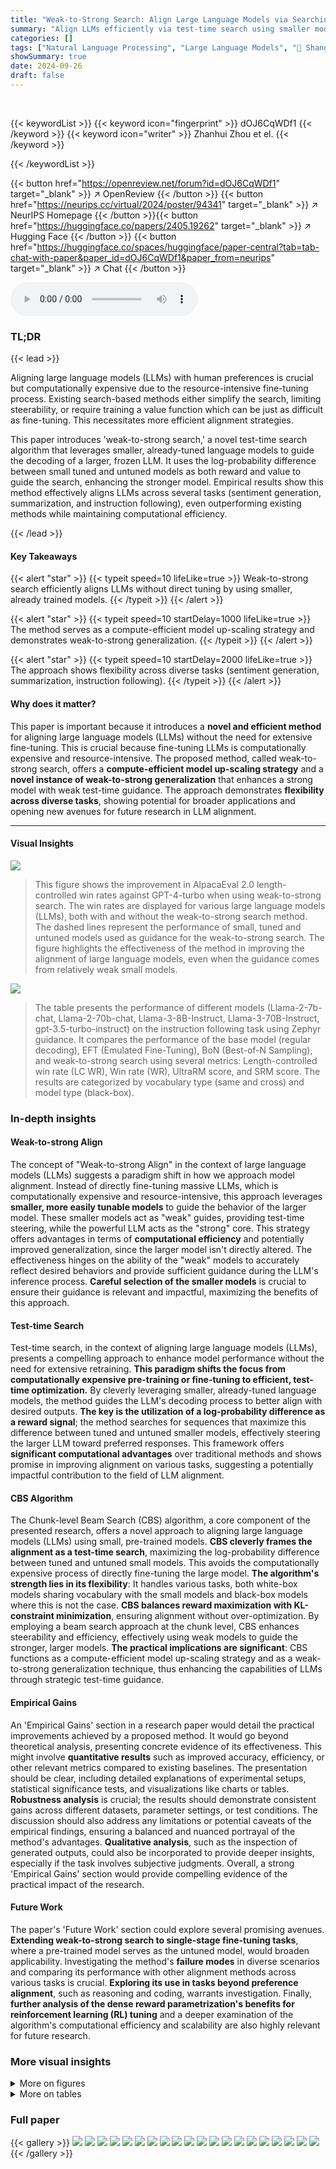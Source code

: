 ```yaml
---
title: "Weak-to-Strong Search: Align Large Language Models via Searching over Small Language Models"
summary: "Align LLMs efficiently via test-time search using smaller models!"
categories: []
tags: ["Natural Language Processing", "Large Language Models", "🏢 Shanghai Artificial Intelligence Laboratory",]
showSummary: true
date: 2024-09-26
draft: false
---
```


<br>

{{< keywordList >}}
{{< keyword icon="fingerprint" >}} dOJ6CqWDf1 {{< /keyword >}}
{{< keyword icon="writer" >}} Zhanhui Zhou et el. {{< /keyword >}}
 
{{< /keywordList >}}

{{< button href="https://openreview.net/forum?id=dOJ6CqWDf1" target="_blank" >}}
↗ OpenReview
{{< /button >}}
{{< button href="https://neurips.cc/virtual/2024/poster/94341" target="_blank" >}}
↗ NeurIPS Homepage
{{< /button >}}{{< button href="https://huggingface.co/papers/2405.19262" target="_blank" >}}
↗ Hugging Face
{{< /button >}}
{{< button href="https://huggingface.co/spaces/huggingface/paper-central?tab=tab-chat-with-paper&paper_id=dOJ6CqWDf1&paper_from=neurips" target="_blank" >}}
↗ Chat
{{< /button >}}



<audio controls>
    <source src="https://ai-paper-reviewer.com/dOJ6CqWDf1/podcast.wav" type="audio/wav">
    Your browser does not support the audio element.
</audio>


### TL;DR


{{< lead >}}

Aligning large language models (LLMs) with human preferences is crucial but computationally expensive due to the resource-intensive fine-tuning process. Existing search-based methods either simplify the search, limiting steerability, or require training a value function which can be just as difficult as fine-tuning. This necessitates more efficient alignment strategies.

This paper introduces 'weak-to-strong search,' a novel test-time search algorithm that leverages smaller, already-tuned language models to guide the decoding of a larger, frozen LLM.  It uses the log-probability difference between small tuned and untuned models as both reward and value to guide the search, enhancing the stronger model. Empirical results show this method effectively aligns LLMs across several tasks (sentiment generation, summarization, and instruction following), even outperforming existing methods while maintaining computational efficiency.

{{< /lead >}}


#### Key Takeaways

{{< alert "star" >}}
{{< typeit speed=10 lifeLike=true >}} Weak-to-strong search efficiently aligns LLMs without direct tuning by using smaller, already trained models. {{< /typeit >}}
{{< /alert >}}

{{< alert "star" >}}
{{< typeit speed=10 startDelay=1000 lifeLike=true >}} The method serves as a compute-efficient model up-scaling strategy and demonstrates weak-to-strong generalization. {{< /typeit >}}
{{< /alert >}}

{{< alert "star" >}}
{{< typeit speed=10 startDelay=2000 lifeLike=true >}} The approach shows flexibility across diverse tasks (sentiment generation, summarization, instruction following). {{< /typeit >}}
{{< /alert >}}

#### Why does it matter?
This paper is important because it introduces a **novel and efficient method** for aligning large language models (LLMs) without the need for extensive fine-tuning. This is crucial because fine-tuning LLMs is computationally expensive and resource-intensive. The proposed method, called weak-to-strong search, offers a **compute-efficient model up-scaling strategy** and a **novel instance of weak-to-strong generalization** that enhances a strong model with weak test-time guidance.  The approach demonstrates **flexibility across diverse tasks**, showing potential for broader applications and opening new avenues for future research in LLM alignment.

------
#### Visual Insights



![](https://ai-paper-reviewer.com/dOJ6CqWDf1/figures_1_1.jpg)

> This figure shows the improvement in AlpacaEval 2.0 length-controlled win rates against GPT-4-turbo when using weak-to-strong search.  The win rates are displayed for various large language models (LLMs), both with and without the weak-to-strong search method. The dashed lines represent the performance of small, tuned and untuned models used as guidance for the weak-to-strong search. The figure highlights the effectiveness of the method in improving the alignment of large language models, even when the guidance comes from relatively weak small models.





![](https://ai-paper-reviewer.com/dOJ6CqWDf1/tables_15_1.jpg)

> The table presents the performance of different models (Llama-2-7b-chat, Llama-2-70b-chat, Llama-3-8B-Instruct, Llama-3-70B-Instruct, gpt-3.5-turbo-instruct) on the instruction following task using Zephyr guidance.  It compares the performance of the base model (regular decoding), EFT (Emulated Fine-Tuning), BoN (Best-of-N Sampling), and weak-to-strong search using several metrics: Length-controlled win rate (LC WR), Win rate (WR), UltraRM score, and SRM score.  The results are categorized by vocabulary type (same and cross) and model type (black-box).





### In-depth insights


#### Weak-to-strong Align
The concept of "Weak-to-strong Align" in the context of large language models (LLMs) suggests a paradigm shift in how we approach model alignment.  Instead of directly fine-tuning massive LLMs, which is computationally expensive and resource-intensive, this approach leverages **smaller, more easily tunable models** to guide the behavior of the larger model.  These smaller models act as "weak" guides, providing test-time steering, while the powerful LLM acts as the "strong" core.  This strategy offers advantages in terms of **computational efficiency** and potentially improved generalization, since the larger model isn't directly altered.  The effectiveness hinges on the ability of the "weak" models to accurately reflect desired behaviors and provide sufficient guidance during the LLM's inference process.  **Careful selection of the smaller models** is crucial to ensure their guidance is relevant and impactful, maximizing the benefits of this approach.

#### Test-time Search
Test-time search, in the context of aligning large language models (LLMs), presents a compelling approach to enhance model performance without the need for extensive retraining.  **This paradigm shifts the focus from computationally expensive pre-training or fine-tuning to efficient, test-time optimization.**  By cleverly leveraging smaller, already-tuned language models, the method guides the LLM's decoding process to better align with desired outputs.  **The key is the utilization of a log-probability difference as a reward signal**; the method searches for sequences that maximize this difference between tuned and untuned smaller models, effectively steering the larger LLM toward preferred responses.  This framework offers **significant computational advantages** over traditional methods and shows promise in improving alignment on various tasks, suggesting a potentially impactful contribution to the field of LLM alignment.

#### CBS Algorithm
The Chunk-level Beam Search (CBS) algorithm, a core component of the presented research, offers a novel approach to aligning large language models (LLMs) using small, pre-trained models.  **CBS cleverly frames the alignment as a test-time search**, maximizing the log-probability difference between tuned and untuned small models.  This avoids the computationally expensive process of directly fine-tuning the large model. **The algorithm's strength lies in its flexibility**: It handles various tasks, both white-box models sharing vocabulary with the small models and black-box models where this is not the case.  **CBS balances reward maximization with KL-constraint minimization**, ensuring alignment without over-optimization. By employing a beam search approach at the chunk level, CBS enhances steerability and efficiency, effectively using weak models to guide the stronger, larger models. **The practical implications are significant**: CBS functions as a compute-efficient model up-scaling strategy and as a weak-to-strong generalization technique, thus enhancing the capabilities of LLMs through strategic test-time guidance.

#### Empirical Gains
An 'Empirical Gains' section in a research paper would detail the practical improvements achieved by a proposed method.  It would go beyond theoretical analysis, presenting concrete evidence of its effectiveness.  This might involve **quantitative results** such as improved accuracy, efficiency, or other relevant metrics compared to existing baselines. The presentation should be clear, including detailed explanations of experimental setups, statistical significance tests, and visualizations like charts or tables.  **Robustness analysis** is crucial; the results should demonstrate consistent gains across different datasets, parameter settings, or test conditions. The discussion should also address any limitations or potential caveats of the empirical findings, ensuring a balanced and nuanced portrayal of the method's advantages.  **Qualitative analysis**, such as the inspection of generated outputs, could also be incorporated to provide deeper insights, especially if the task involves subjective judgments.  Overall, a strong 'Empirical Gains' section would provide compelling evidence of the practical impact of the research.

#### Future Work
The paper's 'Future Work' section could explore several promising avenues. **Extending weak-to-strong search to single-stage fine-tuning tasks**, where a pre-trained model serves as the untuned model, would broaden applicability.  Investigating the method's **failure modes** in diverse scenarios and comparing its performance with other alignment methods across various tasks is crucial.  **Exploring its use in tasks beyond preference alignment**, such as reasoning and coding, warrants investigation.  Finally, **further analysis of the dense reward parametrization's benefits for reinforcement learning (RL) tuning** and a deeper examination of the algorithm's computational efficiency and scalability are also highly relevant for future research.


### More visual insights

<details>
<summary>More on figures
</summary>


![](https://ai-paper-reviewer.com/dOJ6CqWDf1/figures_4_1.jpg)

> This figure illustrates the Chunk-Level Beam Search (CBS) algorithm.  It shows how the algorithm maintains a hypothesis set of partial sequences (H). For each hypothesis, it samples successor chunks (YL) from the base language model.  The top-W best successors, based on a scoring function using the log probability difference between a tuned and untuned small language model, are selected to expand. This process continues until a complete response is generated.


![](https://ai-paper-reviewer.com/dOJ6CqWDf1/figures_6_1.jpg)

> This figure compares the performance of different methods for aligning large language models using small tuned and untuned gpt2 models as guidance on two tasks: controlled-sentiment generation and summarization.  The gold reward, a metric reflecting alignment with human preferences, is plotted for each method on several large models (gpt2-large, gpt2-xl, Llama2-7B, Llama3-8B).  The results demonstrate the effectiveness of weak-to-strong search in improving alignment, particularly compared to baselines like BoN and EFT. 


![](https://ai-paper-reviewer.com/dOJ6CqWDf1/figures_7_1.jpg)

> The figure shows the improvement in the alignment of large language models (LLMs) by using weak-to-strong search.  The dashed lines represent the performance of small tuned and untuned models, which are used to guide the decoding process of the LLMs. The results demonstrate that the method works across various tasks (controlled sentiment generation, summarization, and instruction-following) and model architectures (white-box and black-box).  The method is effective even when the guiding small models have low win rates (around 10%).


![](https://ai-paper-reviewer.com/dOJ6CqWDf1/figures_7_2.jpg)

> The figure shows the results of using weak-to-strong search to improve the alignment of large language models.  The dashed lines represent the performance of the method using small tuned models as guidance, demonstrating improvements over baseline methods (solid bars) across various large models (Llama 2, Llama 3, GPT3.5).  The results highlight the flexibility of the approach across different model architectures and vocabularies, including black-box models.


![](https://ai-paper-reviewer.com/dOJ6CqWDf1/figures_8_1.jpg)

> The figure shows the results of applying weak-to-strong search to several large language models.  The dashed lines represent the performance improvement achieved by using the proposed weak-to-strong search method, which guides the larger models using smaller, tuned and untuned models.  This demonstrates how the alignment of large language models can be improved without direct fine-tuning, and that the technique works with both white-box and black-box models (models that do or do not share the same vocabulary as the smaller guidance models). The results show improved performance on various benchmarks, particularly AlpacaEval 2.0.


![](https://ai-paper-reviewer.com/dOJ6CqWDf1/figures_16_1.jpg)

> The figure shows the results of using weak-to-strong search to improve the alignment of large language models.  The dashed lines represent the performance gains achieved by incorporating guidance from smaller, tuned language models during test time.  The figure demonstrates the method's applicability to both white-box (models sharing vocabularies) and black-box (models with different vocabularies) large language models across multiple instruction-following benchmarks.  The results are presented for instruction-tuned models from various families.


![](https://ai-paper-reviewer.com/dOJ6CqWDf1/figures_17_1.jpg)

> This figure shows the results of using weak-to-strong search to improve the alignment of large language models.  The dashed lines represent the performance gains achieved by incorporating test-time guidance from smaller, tuned models.  The figure demonstrates the effectiveness of this approach on various models, including both white-box and black-box models, with the x-axis showing different models and the y-axis showing the AlpacaEval 2.0 LC win rate (%).  The key takeaway is that even small, tuned models can significantly improve larger models' performance.


![](https://ai-paper-reviewer.com/dOJ6CqWDf1/figures_17_2.jpg)

> This figure shows the results of ablation studies on the hyperparameters W (beam width) and K (successors per state) of the Chunk-level Beam Search (CBS) algorithm, with a fixed chunk length L=5.  The experiments were conducted on controlled-sentiment generation and summarization tasks. The plots show the mean reward across three random seeds for different combinations of W and K. Notably, while maintaining the same computational budget (WK), the optimal settings for W and K vary depending on the task, indicating a task-specific optimal balance between exploring multiple hypotheses and focusing computational resources on promising ones.


![](https://ai-paper-reviewer.com/dOJ6CqWDf1/figures_20_1.jpg)

> The figure displays the results of using weak-to-strong search to improve the alignment of large language models.  It shows that using smaller, already tuned language models as test-time guidance improves the performance of larger models across different tasks, even when the vocabularies don't match and the models are treated as 'black boxes'. The dashed lines represent the small models, while the solid bars represent the large models before and after the application of the weak-to-strong search method. The figure highlights the improvement in AlpacaEval 2.0 length-controlled win rates against GPT-4-turbo.


</details>




<details>
<summary>More on tables
</summary>


![](https://ai-paper-reviewer.com/dOJ6CqWDf1/tables_16_1.jpg)
> This table presents the results of instruction-following experiments using the Zephyr guidance.  It compares the performance of several methods: a baseline (Base), Emulated Fine-Tuning (EFT), Best-of-N Sampling (BON), and Weak-to-Strong Search (CBS). The table shows length-controlled win rates (LC WR) and raw win rates (WR) against gpt-4-turbo, as well as scores from two other reward models (UltraRM-13b and Starling-RM-34B). The results demonstrate the effectiveness of Weak-to-Strong Search in improving the performance of large language models.

![](https://ai-paper-reviewer.com/dOJ6CqWDf1/tables_17_1.jpg)
> This table presents the results of instruction following experiments using different large language models. The baseline is regular decoding without any external guidance. Then, the performance of vanilla beam search (beam width =16) is tested and compared.  Finally, weak-to-strong search is applied to see if it improves the performance.  The results are measured by length-controlled win rates (LC WR) and raw win rates (WR) against GPT-4-turbo.  Additionally, two other reward models, UltraRM-13b and Starling-RM-34B, are used for evaluating the model responses.

![](https://ai-paper-reviewer.com/dOJ6CqWDf1/tables_18_1.jpg)
> This table presents the results of instruction-following experiments using the Zephyr guidance.  It compares several methods, including weak-to-strong search, against baselines (regular decoding, best-of-N sampling, and emulated fine-tuning) on various instruction-tuned language models.  The metrics used are length-controlled win rate (LC WR), raw win rate (WR), and scores from two reward models (UltraRM-13b and Starling-RM-34B).  The table is categorized by whether the models use the same or a different vocabulary compared to the small guidance models and whether the large model is a black box model.

![](https://ai-paper-reviewer.com/dOJ6CqWDf1/tables_19_1.jpg)
> This table presents the results of instruction-following experiments using the Tulu guidance.  It compares different methods' performance on various instruction-tuned large language models. The metrics used are length-controlled win rates (LC WR), raw win rates (WR), UltraRM scores, and Starling-RM scores.  The table highlights how weak-to-strong search enhances the performance of large models even when using weaker small models as guidance.

![](https://ai-paper-reviewer.com/dOJ6CqWDf1/tables_21_1.jpg)
> This table presents the results of instruction-following experiments using the Zephyr guidance. It compares the performance of several methods, including weak-to-strong search, against baselines such as regular decoding, Best-of-N sampling and Emulated Fine-Tuning, in terms of length-controlled win rates (LC WR) and raw win rates (WR) against GPT-4-turbo.  Additionally, it includes scores from two reward models, UltraRM-13b and Starling-RM-34B.  The table is categorized by whether the models use the same vocabulary or different vocabularies as the small models used for guidance.

![](https://ai-paper-reviewer.com/dOJ6CqWDf1/tables_21_2.jpg)
> This table presents the gold reward achieved by different large pre-trained language models when steered using small tuned and untuned GPT-2 models.  It compares the performance of weak-to-strong search against baselines like Best-of-N sampling and Emulated Fine-Tuning. The results are averaged over three random seeds and show the mean reward with standard deviation.

![](https://ai-paper-reviewer.com/dOJ6CqWDf1/tables_21_3.jpg)
> This table presents the results of instruction following experiments using the Zephyr guidance. It compares the performance of several methods: Base (regular decoding), EFT (Emulated Fine-Tuning), BoN (Best-of-N Sampling), and Weak-to-strong search (the proposed method).  The performance is measured using Length-controlled Win Rate (LC WR), Win Rate (WR), UltraRM score, and Starling-RM score. The table is divided into sections based on the vocabulary of the models (same vocabulary, cross vocabulary, and black box) to show the method's adaptability. 

![](https://ai-paper-reviewer.com/dOJ6CqWDf1/tables_22_1.jpg)
> This table presents the results of instruction-following experiments using the Zephyr guidance.  It compares several methods, including weak-to-strong search, against baselines (regular decoding, Best-of-N sampling, and Emulated Fine-Tuning). The evaluation metrics include length-controlled win rates (LC WR), raw win rates (WR), and scores from two reward models (UltraRM-13B and Starling-RM-34B). The table highlights the performance improvement achieved by weak-to-strong search across various instruction-tuned language models.

![](https://ai-paper-reviewer.com/dOJ6CqWDf1/tables_23_1.jpg)
> This table presents the results of instruction following experiments using different methods.  It compares the performance of vanilla beam search (without external guidance) against other methods, such as Weak-to-strong search, EFT, and BoN, in terms of length-controlled win rates (LC WR), raw win rates (WR), and scores from two reward models (UltraRM and Starling-RM). The results show that vanilla beam search offers only limited improvement over regular decoding.

</details>




### Full paper

{{< gallery >}}
<img src="https://ai-paper-reviewer.com/dOJ6CqWDf1/1.png" class="grid-w50 md:grid-w33 xl:grid-w25" />
<img src="https://ai-paper-reviewer.com/dOJ6CqWDf1/2.png" class="grid-w50 md:grid-w33 xl:grid-w25" />
<img src="https://ai-paper-reviewer.com/dOJ6CqWDf1/3.png" class="grid-w50 md:grid-w33 xl:grid-w25" />
<img src="https://ai-paper-reviewer.com/dOJ6CqWDf1/4.png" class="grid-w50 md:grid-w33 xl:grid-w25" />
<img src="https://ai-paper-reviewer.com/dOJ6CqWDf1/5.png" class="grid-w50 md:grid-w33 xl:grid-w25" />
<img src="https://ai-paper-reviewer.com/dOJ6CqWDf1/6.png" class="grid-w50 md:grid-w33 xl:grid-w25" />
<img src="https://ai-paper-reviewer.com/dOJ6CqWDf1/7.png" class="grid-w50 md:grid-w33 xl:grid-w25" />
<img src="https://ai-paper-reviewer.com/dOJ6CqWDf1/8.png" class="grid-w50 md:grid-w33 xl:grid-w25" />
<img src="https://ai-paper-reviewer.com/dOJ6CqWDf1/9.png" class="grid-w50 md:grid-w33 xl:grid-w25" />
<img src="https://ai-paper-reviewer.com/dOJ6CqWDf1/10.png" class="grid-w50 md:grid-w33 xl:grid-w25" />
<img src="https://ai-paper-reviewer.com/dOJ6CqWDf1/11.png" class="grid-w50 md:grid-w33 xl:grid-w25" />
<img src="https://ai-paper-reviewer.com/dOJ6CqWDf1/12.png" class="grid-w50 md:grid-w33 xl:grid-w25" />
<img src="https://ai-paper-reviewer.com/dOJ6CqWDf1/13.png" class="grid-w50 md:grid-w33 xl:grid-w25" />
<img src="https://ai-paper-reviewer.com/dOJ6CqWDf1/14.png" class="grid-w50 md:grid-w33 xl:grid-w25" />
<img src="https://ai-paper-reviewer.com/dOJ6CqWDf1/15.png" class="grid-w50 md:grid-w33 xl:grid-w25" />
<img src="https://ai-paper-reviewer.com/dOJ6CqWDf1/16.png" class="grid-w50 md:grid-w33 xl:grid-w25" />
<img src="https://ai-paper-reviewer.com/dOJ6CqWDf1/17.png" class="grid-w50 md:grid-w33 xl:grid-w25" />
<img src="https://ai-paper-reviewer.com/dOJ6CqWDf1/18.png" class="grid-w50 md:grid-w33 xl:grid-w25" />
<img src="https://ai-paper-reviewer.com/dOJ6CqWDf1/19.png" class="grid-w50 md:grid-w33 xl:grid-w25" />
<img src="https://ai-paper-reviewer.com/dOJ6CqWDf1/20.png" class="grid-w50 md:grid-w33 xl:grid-w25" />
{{< /gallery >}}